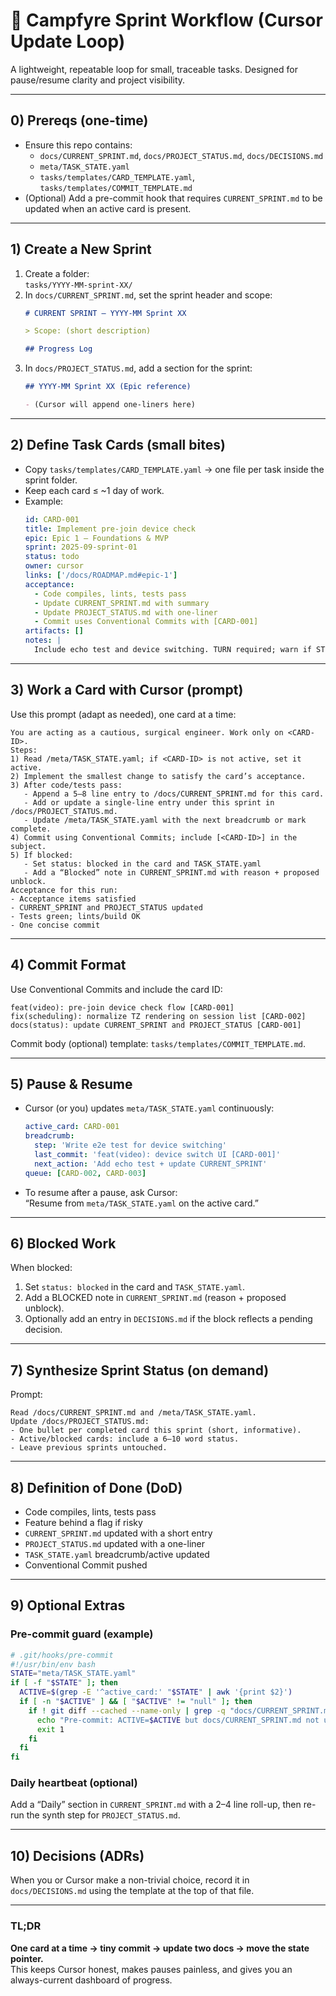 # 🏃 Campfyre Sprint Workflow (Cursor Update Loop)

A lightweight, repeatable loop for small, traceable tasks. Designed for pause/resume clarity and project visibility.

---

## 0) Prereqs (one-time)

- Ensure this repo contains:
  - `docs/CURRENT_SPRINT.md`, `docs/PROJECT_STATUS.md`, `docs/DECISIONS.md`
  - `meta/TASK_STATE.yaml`
  - `tasks/templates/CARD_TEMPLATE.yaml`, `tasks/templates/COMMIT_TEMPLATE.md`
- (Optional) Add a pre-commit hook that requires `CURRENT_SPRINT.md` to be updated when an active card is present.

---

## 1) Create a New Sprint

1. Create a folder:  
   `tasks/YYYY-MM-sprint-XX/`
2. In `docs/CURRENT_SPRINT.md`, set the sprint header and scope:
   ```md
   # CURRENT SPRINT – YYYY-MM Sprint XX

   > Scope: (short description)

   ## Progress Log
   ```
3. In `docs/PROJECT_STATUS.md`, add a section for the sprint:
   ```md
   ## YYYY-MM Sprint XX (Epic reference)

   - (Cursor will append one-liners here)
   ```

---

## 2) Define Task Cards (small bites)

- Copy `tasks/templates/CARD_TEMPLATE.yaml` → one file per task inside the sprint folder.
- Keep each card ≤ ~1 day of work.
- Example:
  ```yaml
  id: CARD-001
  title: Implement pre-join device check
  epic: Epic 1 – Foundations & MVP
  sprint: 2025-09-sprint-01
  status: todo
  owner: cursor
  links: ['/docs/ROADMAP.md#epic-1']
  acceptance:
    - Code compiles, lints, tests pass
    - Update CURRENT_SPRINT.md with summary
    - Update PROJECT_STATUS.md with one-liner
    - Commit uses Conventional Commits with [CARD-001]
  artifacts: []
  notes: |
    Include echo test and device switching. TURN required; warn if STUN-only.
  ```

---

## 3) Work a Card with Cursor (prompt)

Use this prompt (adapt as needed), one card at a time:

```
You are acting as a cautious, surgical engineer. Work only on <CARD-ID>.
Steps:
1) Read /meta/TASK_STATE.yaml; if <CARD-ID> is not active, set it active.
2) Implement the smallest change to satisfy the card’s acceptance.
3) After code/tests pass:
   - Append a 5–8 line entry to /docs/CURRENT_SPRINT.md for this card.
   - Add or update a single-line entry under this sprint in /docs/PROJECT_STATUS.md.
   - Update /meta/TASK_STATE.yaml with the next breadcrumb or mark complete.
4) Commit using Conventional Commits; include [<CARD-ID>] in the subject.
5) If blocked:
   - Set status: blocked in the card and TASK_STATE.yaml
   - Add a “Blocked” note in CURRENT_SPRINT.md with reason + proposed unblock.
Acceptance for this run:
- Acceptance items satisfied
- CURRENT_SPRINT and PROJECT_STATUS updated
- Tests green; lints/build OK
- One concise commit
```

---

## 4) Commit Format

Use Conventional Commits and include the card ID:

```
feat(video): pre-join device check flow [CARD-001]
fix(scheduling): normalize TZ rendering on session list [CARD-002]
docs(status): update CURRENT_SPRINT and PROJECT_STATUS [CARD-001]
```

Commit body (optional) template: `tasks/templates/COMMIT_TEMPLATE.md`.

---

## 5) Pause & Resume

- Cursor (or you) updates `meta/TASK_STATE.yaml` continuously:
  ```yaml
  active_card: CARD-001
  breadcrumb:
    step: 'Write e2e test for device switching'
    last_commit: 'feat(video): device switch UI [CARD-001]'
    next_action: 'Add echo test + update CURRENT_SPRINT'
  queue: [CARD-002, CARD-003]
  ```
- To resume after a pause, ask Cursor:  
  “Resume from `meta/TASK_STATE.yaml` on the active card.”

---

## 6) Blocked Work

When blocked:

1. Set `status: blocked` in the card and `TASK_STATE.yaml`.
2. Add a BLOCKED note in `CURRENT_SPRINT.md` (reason + proposed unblock).
3. Optionally add an entry in `DECISIONS.md` if the block reflects a pending decision.

---

## 7) Synthesize Sprint Status (on demand)

Prompt:

```
Read /docs/CURRENT_SPRINT.md and /meta/TASK_STATE.yaml.
Update /docs/PROJECT_STATUS.md:
- One bullet per completed card this sprint (short, informative).
- Active/blocked cards: include a 6–10 word status.
- Leave previous sprints untouched.
```

---

## 8) Definition of Done (DoD)

- Code compiles, lints, tests pass
- Feature behind a flag if risky
- `CURRENT_SPRINT.md` updated with a short entry
- `PROJECT_STATUS.md` updated with a one-liner
- `TASK_STATE.yaml` breadcrumb/active updated
- Conventional Commit pushed

---

## 9) Optional Extras

### Pre-commit guard (example)

```bash
# .git/hooks/pre-commit
#!/usr/bin/env bash
STATE="meta/TASK_STATE.yaml"
if [ -f "$STATE" ]; then
  ACTIVE=$(grep -E '^active_card:' "$STATE" | awk '{print $2}')
  if [ -n "$ACTIVE" ] && [ "$ACTIVE" != "null" ]; then
    if ! git diff --cached --name-only | grep -q "docs/CURRENT_SPRINT.md"; then
      echo "Pre-commit: ACTIVE=$ACTIVE but docs/CURRENT_SPRINT.md not updated."
      exit 1
    fi
  fi
fi
```

### Daily heartbeat (optional)

Add a “Daily” section in `CURRENT_SPRINT.md` with a 2–4 line roll-up, then re-run the synth step for `PROJECT_STATUS.md`.

---

## 10) Decisions (ADRs)

When you or Cursor make a non-trivial choice, record it in `docs/DECISIONS.md` using the template at the top of that file.

---

### TL;DR

**One card at a time → tiny commit → update two docs → move the state pointer.**  
This keeps Cursor honest, makes pauses painless, and gives you an always-current dashboard of progress.

